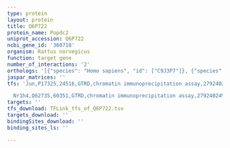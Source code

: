 ```yaml
---
type: protein
layout: protein
title: Q6P722
protein_name: Popdc2
uniprot_accession: Q6P722
ncbi_gene_id: '360718'
organism: Rattus norvegicus
function: target gene
number_of_interactions: '2'
orthologs: '[{"species": "Homo sapiens", "id": ["C9J3P7"]}, {"species": "Danio rerio", "id": ["Q6JWV8"]}, {"species": "Mus musculus", "id": ["Q6P3F7"]}]'
jaspar_matrices: ''
tfs: 'Jun,P17325,24516,GTRD,chromatin immunoprecipitation assay,27924024%5Buid%5D,No

  Nr1h4,Q62735,60351,GTRD,chromatin immunoprecipitation assay,27924024%5Buid%5D,No'
targets: ''
tfs_download: TFLink_tfs_of_Q6P722.tsv
targets_download: ''
bindingSites_download: ''
binding_sites_ls: ''

---
```

